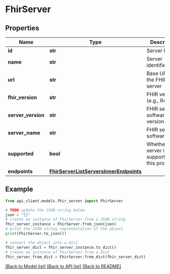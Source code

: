 # FhirServer


## Properties

Name | Type | Description | Notes
------------ | ------------- | ------------- | -------------
**id** | **str** | Server ID | 
**name** | **str** | Server identifier/name | 
**url** | **str** | Base URL of the FHIR server | 
**fhir_version** | **str** | FHIR version (e.g., R4, R5) | 
**server_version** | **str** | FHIR server software version | [optional] 
**server_name** | **str** | FHIR server software name | [optional] 
**supported** | **bool** | Whether the server is supported by this proxy | 
**endpoints** | [**FhirServerListServersInnerEndpoints**](FhirServerListServersInnerEndpoints.md) |  | 

## Example

```python
from api_client.models.fhir_server import FhirServer

# TODO update the JSON string below
json = "{}"
# create an instance of FhirServer from a JSON string
fhir_server_instance = FhirServer.from_json(json)
# print the JSON string representation of the object
print(FhirServer.to_json())

# convert the object into a dict
fhir_server_dict = fhir_server_instance.to_dict()
# create an instance of FhirServer from a dict
fhir_server_from_dict = FhirServer.from_dict(fhir_server_dict)
```
[[Back to Model list]](../README.md#documentation-for-models) [[Back to API list]](../README.md#documentation-for-api-endpoints) [[Back to README]](../README.md)


